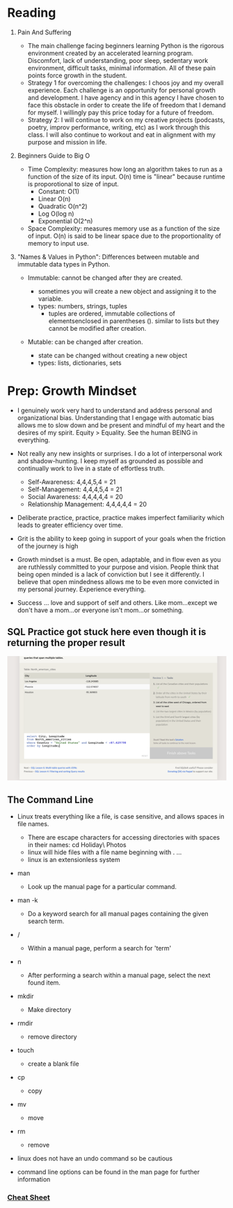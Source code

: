 # Reading

1. Pain And Suffering
   * The main challenge facing beginners learning Python is the rigorous environment created by an accelerated learning program.  Discomfort, lack of understanding, poor sleep, sedentary work environment, difficult tasks, minimal information.  All of these pain points force growth in the student.  
   * Strategy 1 for overcoming the challenges:  I choos joy and my overall experience.  Each challenge is an opportunity for personal growth and development.  I have agency and in this agency I have chosen to face this obstacle in order to create the life of freedom that I demand for myself.  I willingly pay this price today for a future of freedom.
   * Strategy 2:  I will continue to work on my creative projects (podcasts, poetry, improv performance, writing, etc) as I work through this class.  I will also continue to workout and eat in alignment with my purpose and mission in life.

2. Beginners Guide to Big O
   * Time Complexity:  measures how long an algorithm takes to run as a function of the size of its input. O(n) time is "linear" because runtime is proporotional to size of input. 
     * Constant: O(1)
     * Linear O(n)
     * Quadratic O(n^2)
     * Log O(log n)
     * Exponential O(2^n) 
   * Space Complexity:  measures memory use as a function of the size of input.  O(n) is said to be linear space due to the proportionality of memory to input use.

3. "Names & Values in Python": Differences between mutable and immutable data types in Python.
   * Immutable: cannot be changed after they are created.
     * sometimes you will create a new object and assigning it to the variable.  
     * types: numbers, strings, tuples 
       * tuples are ordered, immutable collections of elementsenclosed in parentheses (). similar to lists but they cannot be modified after creation.

   * Mutable: can be changed after creation.  
     * state can be changed without creating a new object
     * types: lists, dictionaries, sets

# Prep: Growth Mindset

* I genuinely work very hard to understand and address personal and organizational bias.  Understanding that I engage with automatic bias allows me to slow down and be present and mindful of my heart and the desires of my spirit.  Equity > Equality.  See the human BEING in everything.

* Not really any new insights or surprises.  I do a lot of interpersonal work and shadow-hunting.  I keep myself as grounded as possible and continually work to live in a state of effortless truth.
   * Self-Awareness: 4,4,4,5,4 = 21
   * Self-Management: 4,4,4,5,4 = 21
   * Social Awareness: 4,4,4,4,4 = 20
   * Relationship Management: 4,4,4,4,4 = 20

* Deliberate practice, practice, practice makes imperfect familiarity which leads to greater efficiency over time.

* Grit is the ability to keep going in support of your goals when the friction of the journey is high

* Growth mindset is a must.  Be open, adaptable, and in flow even as you are ruthlessly committed to your purpose and vision.  People think that being open minded is a lack of conviction but I see it differently.  I believe that open mindedness allows me to be even more convicted in my personal journey.  Experience everything.

* Success ... love and support of self and others.  Like mom...except we don't have a mom...or everyone isn't mom...or something.

## SQL Practice got stuck here even though it is returning the proper result
![SQL Practice](../102/pics/SQLpractice.png)

## The Command Line

* Linux treats everything like a file, is case sensitive, and allows spaces in file names.
  * There are escape characters for accessing directories with spaces in their names: cd Holiday\ Photos
  * linux will hide files with a file name beginning with . ...
  * linux is an extensionless system

* man <command>
  * Look up the manual page for a particular command.
* man -k <search term>
  * Do a keyword search for all manual pages containing the given search term.
* /<term>
  * Within a manual page, perform a search for 'term'
* n
  * After performing a search within a manual page, select the next found item.

* mkdir
  * Make directory
* rmdir
  * remove directory
* touch
  * create a blank file
* cp
  * copy
* mv
  * move
* rm
  * remove

* linux does not have an undo command so be cautious
* command line options can be found in the man page for further information

### [Cheat Sheet](https://ryanstutorials.net/linuxtutorial/cheatsheet.php)